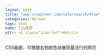 ```yaml
---
layout: post
title: "www.csswinner.com/colorsearch/blue"
categories: Abroad
tags: html
name: CSS画廊
attr: <i class="icon-hot">Hot</i>
---
```


CSS画廊，可根据右侧颜色块展现最流行的网页
<!--break-->